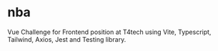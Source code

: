 # nba
Vue Challenge for Frontend position at T4tech using Vite, Typescript, Tailwind, Axios, Jest and Testing library.
